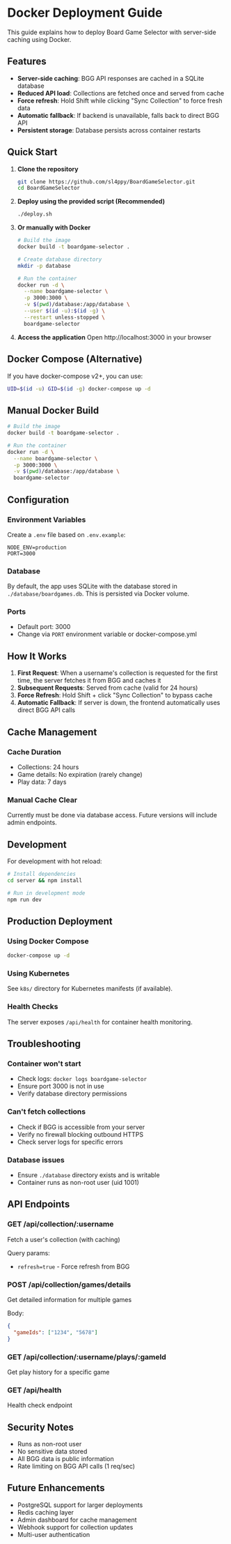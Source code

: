 # Docker Deployment Guide

This guide explains how to deploy Board Game Selector with server-side caching using Docker.

## Features

- **Server-side caching**: BGG API responses are cached in a SQLite database
- **Reduced API load**: Collections are fetched once and served from cache
- **Force refresh**: Hold Shift while clicking "Sync Collection" to force fresh data
- **Automatic fallback**: If backend is unavailable, falls back to direct BGG API
- **Persistent storage**: Database persists across container restarts

## Quick Start

1. **Clone the repository**
   ```bash
   git clone https://github.com/sl4ppy/BoardGameSelector.git
   cd BoardGameSelector
   ```

2. **Deploy using the provided script (Recommended)**
   ```bash
   ./deploy.sh
   ```

3. **Or manually with Docker**
   ```bash
   # Build the image
   docker build -t boardgame-selector .
   
   # Create database directory
   mkdir -p database
   
   # Run the container
   docker run -d \
     --name boardgame-selector \
     -p 3000:3000 \
     -v $(pwd)/database:/app/database \
     --user $(id -u):$(id -g) \
     --restart unless-stopped \
     boardgame-selector
   ```

4. **Access the application**
   Open http://localhost:3000 in your browser

## Docker Compose (Alternative)

If you have docker-compose v2+, you can use:
```bash
UID=$(id -u) GID=$(id -g) docker-compose up -d
```

## Manual Docker Build

```bash
# Build the image
docker build -t boardgame-selector .

# Run the container
docker run -d \
  --name boardgame-selector \
  -p 3000:3000 \
  -v $(pwd)/database:/app/database \
  boardgame-selector
```

## Configuration

### Environment Variables

Create a `.env` file based on `.env.example`:

```env
NODE_ENV=production
PORT=3000
```

### Database

By default, the app uses SQLite with the database stored in `./database/boardgames.db`. This is persisted via Docker volume.

### Ports

- Default port: 3000
- Change via `PORT` environment variable or docker-compose.yml

## How It Works

1. **First Request**: When a username's collection is requested for the first time, the server fetches it from BGG and caches it
2. **Subsequent Requests**: Served from cache (valid for 24 hours)
3. **Force Refresh**: Hold Shift + click "Sync Collection" to bypass cache
4. **Automatic Fallback**: If server is down, the frontend automatically uses direct BGG API calls

## Cache Management

### Cache Duration
- Collections: 24 hours
- Game details: No expiration (rarely change)
- Play data: 7 days

### Manual Cache Clear
Currently must be done via database access. Future versions will include admin endpoints.

## Development

For development with hot reload:

```bash
# Install dependencies
cd server && npm install

# Run in development mode
npm run dev
```

## Production Deployment

### Using Docker Compose

```bash
docker-compose up -d
```

### Using Kubernetes

See `k8s/` directory for Kubernetes manifests (if available).

### Health Checks

The server exposes `/api/health` for container health monitoring.

## Troubleshooting

### Container won't start
- Check logs: `docker logs boardgame-selector`
- Ensure port 3000 is not in use
- Verify database directory permissions

### Can't fetch collections
- Check if BGG is accessible from your server
- Verify no firewall blocking outbound HTTPS
- Check server logs for specific errors

### Database issues
- Ensure `./database` directory exists and is writable
- Container runs as non-root user (uid 1001)

## API Endpoints

### GET /api/collection/:username
Fetch a user's collection (with caching)

Query params:
- `refresh=true` - Force refresh from BGG

### POST /api/collection/games/details
Get detailed information for multiple games

Body:
```json
{
  "gameIds": ["1234", "5678"]
}
```

### GET /api/collection/:username/plays/:gameId
Get play history for a specific game

### GET /api/health
Health check endpoint

## Security Notes

- Runs as non-root user
- No sensitive data stored
- All BGG data is public information
- Rate limiting on BGG API calls (1 req/sec)

## Future Enhancements

- PostgreSQL support for larger deployments
- Redis caching layer
- Admin dashboard for cache management
- Webhook support for collection updates
- Multi-user authentication
